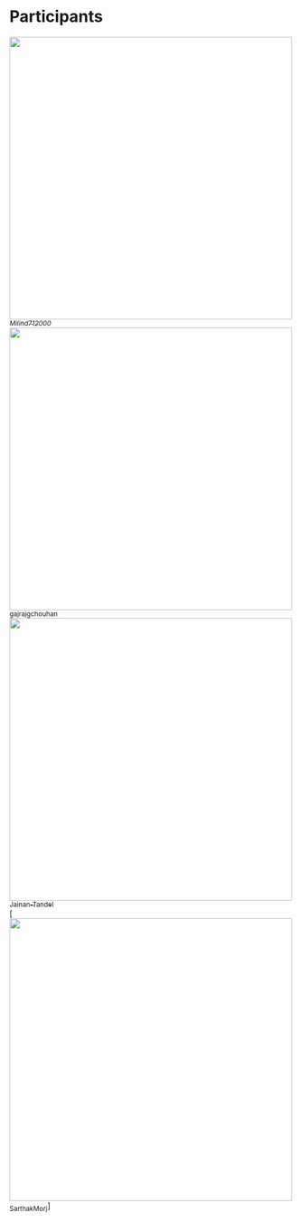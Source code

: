 # Participants

[<img src="https://i.imgur.com/Zn9MAgS.jpg" width="500px;"/><br><sub>_Milind712000_</sub>](https://github.com/Milind712000)<br>
[<img src="https://avatars3.githubusercontent.com/u/54475046?s=460&v=4" width="500px;"/><br><sub>gajrajgchouhan</sub>](https://github.com/gajrajgchouhan)<br>
[<img src="https://avatars2.githubusercontent.com/u/56350648?s=460&v=4" width="500px;"/><br><sub>Jainan-Tandel</sub>](https://github.com/Jainan-Tandel)<br>
[<img src="https://dw9to29mmj727.cloudfront.net/promo/2016/5256-SeriesHeaders_OPM_2000x800.jpg" width="500px;"/><br><sub>SarthakMorj</sub>]

